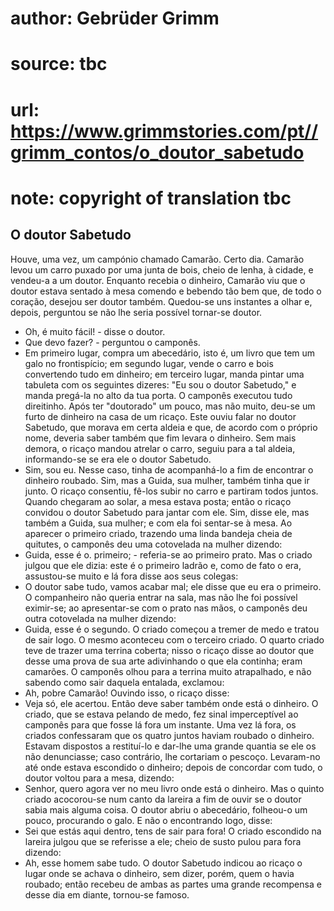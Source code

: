 # author: Gebrüder Grimm
# source: tbc
# url: https://www.grimmstories.com/pt//grimm_contos/o_doutor_sabetudo
# note: copyright of translation tbc

## O doutor Sabetudo 

Houve, uma vez, um campónio chamado Camarão. Certo dia. Camarão levou um
carro puxado por uma junta de bois, cheio de lenha, à cidade, e vendeu-a
a um doutor. Enquanto recebia o dinheiro, Camarão viu que o doutor
estava sentado à mesa comendo e bebendo tão bem que, de todo o coração,
desejou ser doutor também. Quedou-se uns instantes a olhar e, depois,
perguntou se não lhe seria possível tornar-se doutor.
- Oh, é muito fácil! - disse o doutor.
- Que devo fazer? - perguntou o camponês.
- Em primeiro lugar, compra um abecedário, isto é, um livro que tem um
galo no frontispício; em segundo lugar, vende o carro e bois convertendo
tudo em dinheiro; em terceiro lugar, manda pintar uma tabuleta com os
seguintes dizeres: "Eu sou o doutor Sabetudo," e manda pregá-la no
alto da tua porta.
O camponês executou tudo direitinho. Após ter "doutorado" um pouco,
mas não muito, deu-se um furto de dinheiro na casa de um ricaço. Este
ouviu falar no doutor Sabetudo, que morava em certa aldeia e que, de
acordo com o próprio nome, deveria saber também que fim levara o
dinheiro. Sem mais demora, o ricaço mandou atrelar o carro, seguiu para
a tal aldeia, informando-se se era ele o doutor Sabetudo.
- Sim, sou eu.
Nesse caso, tinha de acompanhá-lo a fim de encontrar o dinheiro
roubado.
Sim, mas a Guida, sua mulher, também tinha que ir junto. O ricaço
consentiu, fê-los subir no carro e partiram todos juntos. Quando
chegaram ao solar, a mesa estava posta; então o ricaço convidou o doutor
Sabetudo para jantar com ele. Sim, disse ele, mas também a Guida, sua
mulher; e com ela foi sentar-se à mesa.
Ao aparecer o primeiro criado, trazendo uma linda bandeja cheia de
quitutes, o camponês deu uma cotovelada na mulher dizendo:
- Guida, esse é o. primeiro; - referia-se ao primeiro prato.
Mas o criado julgou que ele dizia: este é o primeiro ladrão e, como de
fato o era, assustou-se muito e lá fora disse aos seus colegas:
- O doutor sabe tudo, vamos acabar mal; ele disse que eu era o
primeiro.
O companheiro não queria entrar na sala, mas não lhe foi possível
eximir-se; ao apresentar-se com o prato nas mãos, o camponês deu outra
cotovelada na mulher dizendo:
- Guida, esse é o segundo.
O criado começou a tremer de medo e tratou de sair logo. O mesmo
aconteceu com o terceiro criado. O quarto criado teve de trazer uma
terrina coberta; nisso o ricaço disse ao doutor que desse uma prova de
sua arte adivinhando o que ela continha; eram camarões. O camponês olhou
para a terrina muito atrapalhado, e não sabendo como sair daquela
entalada, exclamou:
- Ah, pobre Camarão!
Ouvindo isso, o ricaço disse:
- Veja só, ele acertou. Então deve saber também onde está o dinheiro.
O criado, que se estava pelando de medo, fez sinal imperceptível ao
camponês para que fosse lá fora um instante. Uma vez lá fora, os criados
confessaram que os quatro juntos haviam roubado o dinheiro. Estavam
dispostos a restituí-lo e dar-lhe uma grande quantia se ele os não
denunciasse; caso contrário, lhe cortariam o pescoço.
Levaram-no até onde estava escondido o dinheiro; depois de concordar com
tudo, o doutor voltou para a mesa, dizendo:
- Senhor, quero agora ver no meu livro onde está o dinheiro.
Mas o quinto criado acocorou-se num canto da lareira a fim de ouvir se o
doutor sabia mais alguma coisa. O doutor abriu o abecedário, folheou-o
um pouco, procurando o galo. E não o encontrando logo, disse:
- Sei que estás aqui dentro, tens de sair para fora! O criado escondido
na lareira julgou que se referisse a ele; cheio de susto pulou para fora
dizendo:
- Ah, esse homem sabe tudo.
O doutor Sabetudo indicou ao ricaço o lugar onde se achava o dinheiro,
sem dizer, porém, quem o havia roubado; então recebeu de ambas as partes
uma grande recompensa e desse dia em diante, tornou-se famoso.
